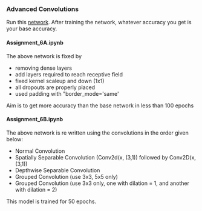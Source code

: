 ### Advanced Convolutions

Run this [network](https://colab.research.google.com/drive/1STOg33u7haqSptyjUL40FZIxNW4XdBQK). After training the network, whatever accuracy you get is your base accuracy. 


#### Assignment_6A.ipynb
The above network is fixed by
* removing dense layers
* add layers required to reach receptive field
* fixed kernel scaleup and down (1x1)
* all dropouts are properly placed
* used padding with "border_mode='same'

Aim is to get more accuracy than the base network in less than 100 epochs

#### Assignment_6B.ipynb
The above network is re written using the convolutions in the order given below:
* Normal Convolution
* Spatially Separable Convolution  (Conv2d(x, (3,1)) followed by Conv2D(x,(3,1))
* Depthwise Separable Convolution
* Grouped Convolution (use 3x3, 5x5 only)
* Grouped Convolution (use 3x3 only, one with dilation = 1, and another with dilation = 2) 

This model is trained for 50 epochs. 

